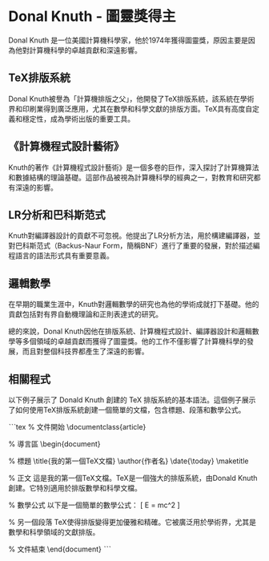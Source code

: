 # Donal Knuth - 圖靈獎得主

Donal Knuth 是一位美國計算機科學家，他於1974年獲得圖靈獎，原因主要是因為他對計算機科學的卓越貢獻和深遠影響。

## TeX排版系統

Donal Knuth被譽為「計算機排版之父」，他開發了TeX排版系統，該系統在學術界和印刷業得到廣泛應用，尤其在數學和科學文獻的排版方面。TeX具有高度自定義和穩定性，成為學術出版的重要工具。

## 《計算機程式設計藝術》

Knuth的著作《計算機程式設計藝術》是一個多卷的巨作，深入探討了計算機算法和數據結構的理論基礎。這部作品被視為計算機科學的經典之一，對教育和研究都有深遠的影響。

## LR分析和巴科斯范式

Knuth對編譯器設計的貢獻不可忽視。他提出了LR分析方法，用於構建編譯器，並對巴科斯范式（Backus-Naur Form，簡稱BNF）進行了重要的發展，對於描述編程語言的語法形式具有重要意義。

## 邏輯數學

在早期的職業生涯中，Knuth對邏輯數學的研究也為他的學術成就打下基礎。他的貢獻包括對有界自動機理論和正則表達式的研究。

總的來說，Donal Knuth因他在排版系統、計算機程式設計、編譯器設計和邏輯數學等多個領域的卓越貢獻而獲得了圖靈獎。他的工作不僅影響了計算機科學的發展，而且對整個科技界都產生了深遠的影響。

## 相關程式

以下例子展示了 Donald Knuth 創建的 TeX 排版系統的基本語法。這個例子展示了如何使用TeX排版系統創建一個簡單的文檔，包含標題、段落和數學公式。

ˋˋˋtex
% 文件開始
\documentclass{article}

% 導言區
\begin{document}

% 標題
\title{我的第一個TeX文檔}
\author{作者名}
\date{\today}
\maketitle

% 正文
這是我的第一個TeX文檔。TeX是一個強大的排版系統，由Donald Knuth創建。它特別適用於排版數學和科學文檔。

% 數學公式
以下是一個簡單的數學公式：
\[ E = mc^2 \]

% 另一個段落
TeX使得排版變得更加優雅和精確。它被廣泛用於學術界，尤其是數學和科學領域的文獻排版。

% 文件結束
\end{document}
ˋˋˋ